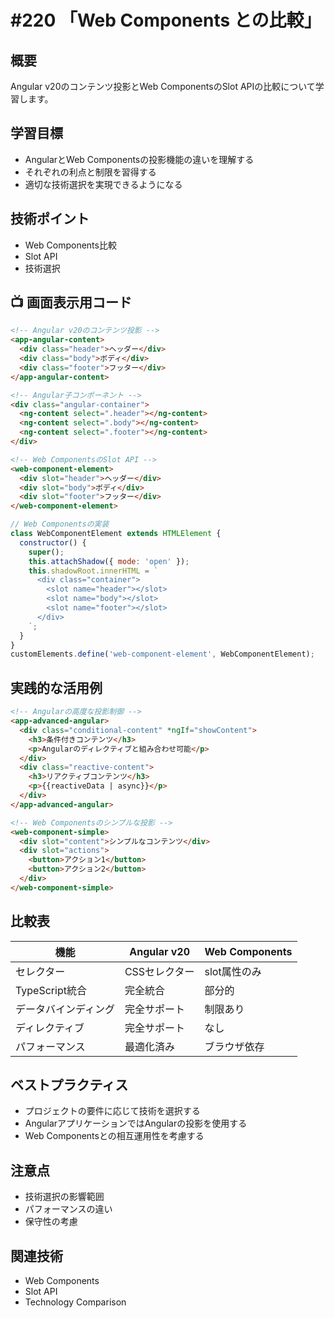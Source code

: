 # #220 「Web Components との比較」

## 概要
Angular v20のコンテンツ投影とWeb ComponentsのSlot APIの比較について学習します。

## 学習目標
- AngularとWeb Componentsの投影機能の違いを理解する
- それぞれの利点と制限を習得する
- 適切な技術選択を実現できるようになる

## 技術ポイント
- Web Components比較
- Slot API
- 技術選択

## 📺 画面表示用コード

```html
<!-- Angular v20のコンテンツ投影 -->
<app-angular-content>
  <div class="header">ヘッダー</div>
  <div class="body">ボディ</div>
  <div class="footer">フッター</div>
</app-angular-content>
```

```html
<!-- Angular子コンポーネント -->
<div class="angular-container">
  <ng-content select=".header"></ng-content>
  <ng-content select=".body"></ng-content>
  <ng-content select=".footer"></ng-content>
</div>
```

```html
<!-- Web ComponentsのSlot API -->
<web-component-element>
  <div slot="header">ヘッダー</div>
  <div slot="body">ボディ</div>
  <div slot="footer">フッター</div>
</web-component-element>
```

```javascript
// Web Componentsの実装
class WebComponentElement extends HTMLElement {
  constructor() {
    super();
    this.attachShadow({ mode: 'open' });
    this.shadowRoot.innerHTML = `
      <div class="container">
        <slot name="header"></slot>
        <slot name="body"></slot>
        <slot name="footer"></slot>
      </div>
    `;
  }
}
customElements.define('web-component-element', WebComponentElement);
```

## 実践的な活用例

```html
<!-- Angularの高度な投影制御 -->
<app-advanced-angular>
  <div class="conditional-content" *ngIf="showContent">
    <h3>条件付きコンテンツ</h3>
    <p>Angularのディレクティブと組み合わせ可能</p>
  </div>
  <div class="reactive-content">
    <h3>リアクティブコンテンツ</h3>
    <p>{{reactiveData | async}}</p>
  </div>
</app-advanced-angular>
```

```html
<!-- Web Componentsのシンプルな投影 -->
<web-component-simple>
  <div slot="content">シンプルなコンテンツ</div>
  <div slot="actions">
    <button>アクション1</button>
    <button>アクション2</button>
  </div>
</web-component-simple>
```

## 比較表

| 機能 | Angular v20 | Web Components |
|------|-------------|----------------|
| セレクター | CSSセレクター | slot属性のみ |
| TypeScript統合 | 完全統合 | 部分的 |
| データバインディング | 完全サポート | 制限あり |
| ディレクティブ | 完全サポート | なし |
| パフォーマンス | 最適化済み | ブラウザ依存 |

## ベストプラクティス
- プロジェクトの要件に応じて技術を選択する
- AngularアプリケーションではAngularの投影を使用する
- Web Componentsとの相互運用性を考慮する

## 注意点
- 技術選択の影響範囲
- パフォーマンスの違い
- 保守性の考慮

## 関連技術
- Web Components
- Slot API
- Technology Comparison

